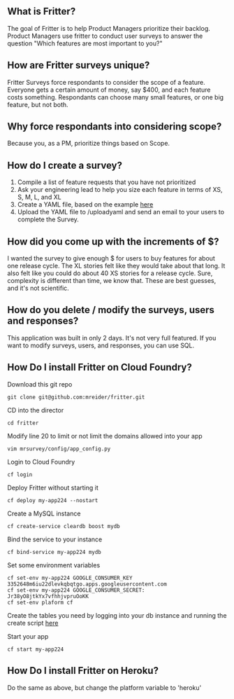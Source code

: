 ## What is Fritter?

The goal of Fritter is to help Product Managers prioritize their backlog. Product Managers use fritter to conduct user surveys to answer the question "Which features are most important to you?"

## How are Fritter surveys unique?

Fritter Surveys force respondants to consider the scope of a feature. Everyone gets a certain amount of money, say $400, and each feature costs something. Respondants can choose many small features, or one big feature, but not both.

## Why force respondants into considering scope?

Because you, as a PM, prioritize things based on Scope.

## How do I create a survey?

1.  Compile a list of feature requests that you have not prioritized
2.  Ask your engineering lead to help you size each feature in terms of XS, S, M, L, and XL
3.  Create a YAML file, based on the example [here](https://github.com/mreider/fritter/blob/master/yamls/survey1.yml)
4.  Upload the YAML file to /uploadyaml and send an email to your users to complete the Survey.

## How did you come up with the increments of $?

I wanted the survey to give enough $ for users to buy features for about one release cycle. The XL stories felt like they would take about that long. It also felt like you could do about 40 XS stories for a release cycle. Sure, complexity is different than time, we know that. These are best guesses, and it's not scientific.

## How do you delete / modify the surveys, users and responses?

This application was built in only 2 days. It's not very full featured. If you want to modify surveys, users, and responses, you can use SQL.

## How Do I install Fritter on Cloud Foundry?

Download this git repo

```
git clone git@github.com:mreider/fritter.git
```

CD into the director

```
cd fritter
```

Modify line 20 to limit or not limit the domains allowed into your app

```
vim mrsurvey/config/app_config.py
```

Login to Cloud Foundry

```
cf login
```

Deploy Fritter without starting it

```
cf deploy my-app224 --nostart
```

Create a MySQL instance

```
cf create-service cleardb boost mydb
```

Bind the service to your instance

```
cf bind-service my-app224 mydb
```

Set some environment variables

```
cf set-env my-app224 GOOGLE_CONSUMER_KEY 3352648m6iu22dlevkqbqtgo.apps.googleusercontent.com
cf set-env my-app224 GOOGLE_CONSUMER_SECRET: Jr38yO8jtkYx7vfhhjvpruOoKK
cf set-env plaform cf
```

Create the tables you need by logging into your db instance and running the create script [here](https://github.com/mreider/fritter/blob/master/db_scripts/00-create-schema.sql)

Start your app

```
cf start my-app224
```

## How Do I install Fritter on Heroku?

Do the same as above, but change the platform variable to 'heroku'


